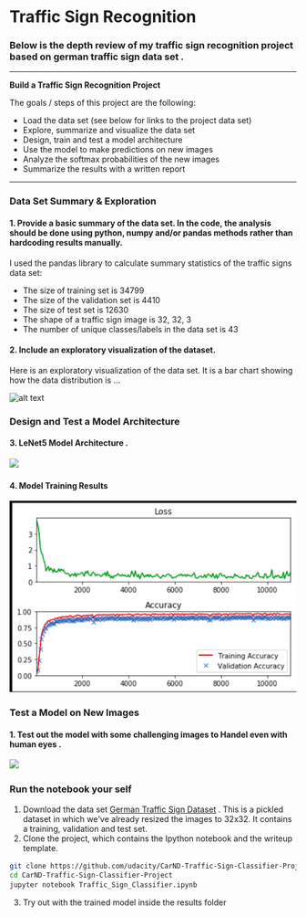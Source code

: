 # **Traffic Sign Recognition** 


### Below is the depth review of my traffic sign recognition project based on german traffic sign data set .

---

**Build a Traffic Sign Recognition Project**

The goals / steps of this project are the following:
* Load the data set (see below for links to the project data set)
* Explore, summarize and visualize the data set
* Design, train and test a model architecture
* Use the model to make predictions on new images
* Analyze the softmax probabilities of the new images
* Summarize the results with a written report


[//]: # (Image References)

[image1]: ./examples/visualization.jpg "Visualization"
[image2]: ./examples/grayscale.jpg "Grayscaling"
[image3]: ./examples/random_noise.jpg "Random Noise"
[image4]: ./examples/placeholder.png "Traffic Sign 1"
[image5]: ./examples/placeholder.png "Traffic Sign 2"
[image6]: ./examples/placeholder.png "Traffic Sign 3"
[image7]: ./examples/placeholder.png "Traffic Sign 4"
[image8]: ./examples/placeholder.png "Traffic Sign 5"


---


### Data Set Summary & Exploration

#### 1. Provide a basic summary of the data set. In the code, the analysis should be done using python, numpy and/or pandas methods rather than hardcoding results manually.

I used the pandas library to calculate summary statistics of the traffic
signs data set:

* The size of training set is  34799
* The size of the validation set is 4410
* The size of test set is 12630
* The shape of a traffic sign image is  32, 32, 3
* The number of unique classes/labels in the data set is 43

#### 2. Include an exploratory visualization of the dataset.

Here is an exploratory visualization of the data set. It is a bar chart showing how the data distribution is ...

![alt text](https://miro.medium.com/max/798/1*V3H5q1gdemCeMSR19Yto9A.png)

### Design and Test a Model Architecture


#### 3. LeNet5 Model Architecture .

![](https://miro.medium.com/max/4348/1*PXworfAP2IombUzBsDMg7Q.png)
 


#### 4. Model Training Results

![](examples/train.png)
 

### Test a Model on New Images

#### 1. Test out the model with some challenging  images to Handel even with human eyes .

![ ](https://media.springernature.com/lw685/springer-static/image/art%3A10.1007%2Fs10489-013-0425-9/MediaObjects/10489_2013_425_Fig1_HTML.gif)

### Run the notebook your self

1. Download the data set [German Traffic Sign Dataset](http://benchmark.ini.rub.de/?section=gtsrb&subsection=dataset) . This is a pickled dataset in which we've already resized the images to 32x32. It contains a training, validation and test set.
2. Clone the project, which contains the Ipython notebook and the writeup template.
```sh
git clone https://github.com/udacity/CarND-Traffic-Sign-Classifier-Project
cd CarND-Traffic-Sign-Classifier-Project
jupyter notebook Traffic_Sign_Classifier.ipynb
```
3. Try out with the trained model inside the results folder